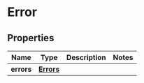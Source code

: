 

# Error

## Properties

Name | Type | Description | Notes
------------ | ------------- | ------------- | -------------
**errors** | [**Errors**](Errors.md) |  | 



